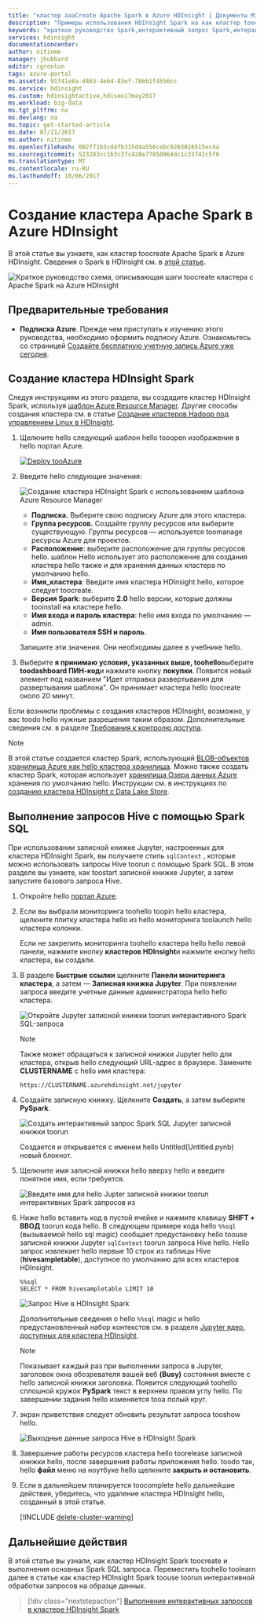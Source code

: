 ```yaml
---
title: "кластер aaaCreate Apache Spark в Azure HDInsight | Документы Microsoft"
description: "Примеры использования HDInsight Spark на как кластер toocreate Apache Spark в HDInsight."
keywords: "краткое руководство Spark,интерактивный запрос Spark,интерактивный запрос,Hdinsight Spark,Azure Spark"
services: hdinsight
documentationcenter: 
author: nitinme
manager: jhubbard
editor: cgronlun
tags: azure-portal
ms.assetid: 91f41e6a-d463-4eb4-83ef-7bbb1f4556cc
ms.service: hdinsight
ms.custom: hdinsightactive,hdiseo17may2017
ms.workload: big-data
ms.tgt_pltfrm: na
ms.devlang: na
ms.topic: get-started-article
ms.date: 07/21/2017
ms.author: nitinme
ms.openlocfilehash: 002f71b3cd4fb315d4a556cebc9263026515ec4a
ms.sourcegitcommit: 523283cc1b3c37c428e77850964dc1c33742c5f0
ms.translationtype: MT
ms.contentlocale: ru-RU
ms.lasthandoff: 10/06/2017
---
```

# <a name="create-an-apache-spark-cluster-in-azure-hdinsight"></a>Создание кластера Apache Spark в Azure HDInsight

В этой статье вы узнаете, как кластер toocreate Apache Spark в Azure HDInsight. Сведения о Spark в HDInsight см. в [этой статье](hdinsight-apache-spark-overview.md).

   ![Краткое руководство схема, описывающая шаги toocreate кластера с Apache Spark на Azure HDInsight](./media/hdinsight-apache-spark-jupyter-spark-sql/hdinsight-spark-quickstart-interactive-spark-query-flow.png "Spark начало работы с помощью Apache Spark в HDInsight. Описанные действия: создание кластера; выполнение интерактивного запроса Spark")

## <a name="prerequisites"></a>Предварительные требования

* **Подписка Azure**. Прежде чем приступать к изучению этого руководства, необходимо оформить подписку Azure. Ознакомьтесь со страницей [Создайте бесплатную учетную запись Azure уже сегодня](https://azure.microsoft.com/free).

## <a name="create-hdinsight-spark-cluster"></a>Создание кластера HDInsight Spark

Следуя инструкциям из этого раздела, вы создадите кластер HDInsight Spark, используя [шаблон Azure Resource Manager](https://azure.microsoft.com/resources/templates/101-hdinsight-spark-linux/). Другие способы создания кластера см. в статье [Создание кластеров Hadoop под управлением Linux в HDInsight](hdinsight-hadoop-provision-linux-clusters.md).

1. Щелкните hello следующий шаблон hello tooopen изображения в hello портал Azure.         

    <a href="https://portal.azure.com/#create/Microsoft.Template/uri/https%3A%2F%2Fraw.githubusercontent.com%2FAzure%2Fazure-quickstart-templates%2Fmaster%2F101-hdinsight-spark-linux%2Fazuredeploy.json" target="_blank"><img src="./media/hdinsight-apache-spark-jupyter-spark-sql/deploy-to-azure.png" alt="Deploy tooAzure"></a>

2. Введите hello следующие значения:

    ![Создание кластера HDInsight Spark с использованием шаблона Azure Resource Manager](./media/hdinsight-apache-spark-jupyter-spark-sql/create-spark-cluster-in-hdinsight-using-azure-resource-manager-template.png "Создание кластера Spark в HDInsight с использованием шаблона Azure Resource Manager")

    * **Подписка.** Выберите свою подписку Azure для этого кластера.
    * **Группа ресурсов.** Создайте группу ресурсов или выберите существующую. Группы ресурсов — используется toomanage ресурсы Azure для проектов.
    * **Расположение**: выберите расположение для группы ресурсов hello. шаблон Hello использует это расположение для создания кластера hello также и для хранения данных кластера по умолчанию hello.
    * **Имя_кластера**: Введите имя кластера HDInsight hello, которое следует toocreate.
    * **Версия Spark**: выберите **2.0** hello версии, которые должны tooinstall на кластере hello.
    * **Имя входа и пароль кластера**: hello имя входа по умолчанию — admin.
    * **Имя пользователя SSH и пароль**.

   Запишите эти значения.  Они необходимы далее в учебнике hello.

3. Выберите **я принимаю условия, указанных выше, toohello**выберите **toodashboard ПИН-код**и нажмите кнопку **покупки**. Появится новый элемент под названием "Идет отправка развертывания для развертывания шаблона". Он принимает кластера hello toocreate около 20 минут.

Если возникли проблемы с создания кластеров HDInsight, возможно, у вас toodo hello нужные разрешения таким образом. Дополнительные сведения см. в разделе [Требования к контролю доступа](hdinsight-administer-use-portal-linux.md#create-clusters).

> [!NOTE]
> В этой статье создается кластер Spark, использующий [BLOB-объектов хранилища Azure как hello кластера хранилища](hdinsight-hadoop-use-blob-storage.md). Можно также создать кластер Spark, которая использует [хранилища Озера данных Azure](hdinsight-hadoop-use-data-lake-store.md) хранения по умолчанию hello. Инструкции см. в инструкциях по [созданию кластера HDInsight с Data Lake Store](../data-lake-store/data-lake-store-hdinsight-hadoop-use-portal.md).
>
>

## <a name="run-a-hive-query-using-spark-sql"></a>Выполнение запросов Hive с помощью Spark SQL

При использовании записной книжке Jupyter, настроенных для кластера HDInsight Spark, вы получаете стиль `sqlContext` , которые можно использовать запросы Hive toorun с помощью Spark SQL. В этом разделе вы узнаете, как toostart записной книжке Jupyter, а затем запустите базового запроса Hive.

1. Откройте hello [портал Azure](https://portal.azure.com/).

2. Если вы выбрали мониторинга toohello toopin hello кластера, щелкните плитку кластера hello из hello мониторинга toolaunch hello кластера колонки.

    Если не закрепить мониторинга toohello кластера hello hello левой панели, нажмите кнопку **кластеров HDInsight**и нажмите кнопку hello кластера, вы создали.

3. В разделе **Быстрые ссылки** щелкните **Панели мониторинга кластера**, а затем — **Записная книжка Jupyter**. При появлении запроса введите учетные данные администратора hello hello кластера.

   ![Откройте Jupyter записной книжки toorun интерактивного Spark SQL-запроса](./media/hdinsight-apache-spark-jupyter-spark-sql/hdinsight-spark-open-jupyter-interactive-spark-sql-query.png "откройте Jupyter записной книжки toorun интерактивного Spark SQL-запроса")

   > [!NOTE]
   > Также может обращаться к записной книжки Jupyter hello для кластера, открыв hello следующий URL-адрес в браузере. Замените **CLUSTERNAME** с hello имя кластера:
   >
   > `https://CLUSTERNAME.azurehdinsight.net/jupyter`
   >
   >
3. Создайте записную книжку. Щелкните **Создать**, а затем выберите **PySpark**.

   ![Создать интерактивный запрос Spark SQL Jupyter записной книжки toorun](./media/hdinsight-apache-spark-jupyter-spark-sql/hdinsight-spark-create-jupyter-interactive-Spark-SQL-query.png "создания Jupyter записной книжки toorun интерактивного Spark SQL-запроса")

   Создается и открывается с именем hello Untitled(Untitled.pynb) новый блокнот.

4. Щелкните имя записной книжки hello вверху hello и введите понятное имя, если требуется.

    ![Введите имя для hello Jupter записной книжки toorun интерактивных Spark запросов из](./media/hdinsight-apache-spark-jupyter-spark-sql/hdinsight-spark-jupyter-notebook-name.png "укажите имя для hello Jupter записной книжки toorun интерактивных Spark запросов из")

5.  Ниже hello вставить код в пустой ячейке и нажмите клавишу **SHIFT + ВВОД** toorun кода hello. В следующем примере кода hello `%%sql` (вызываемой hello sql magic) сообщает предустановку hello toouse записной книжки Jupyter `sqlContext` toorun запроса Hive hello. Hello запрос извлекает hello первые 10 строк из таблицы Hive (**hivesampletable**), доступное по умолчанию для всех кластеров HDInsight.

        %%sql
        SELECT * FROM hivesampletable LIMIT 10

    ![Запрос Hive в HDInsight Spark](./media/hdinsight-apache-spark-jupyter-spark-sql/hdinsight-spark-get-started-hive-query.png "Hive query in HDInsight Spark")

    Дополнительные сведения о hello `%%sql` magic и hello предустановленный набор контекстов см. в разделе [Jupyter ядер, доступных для кластера HDInsight](hdinsight-apache-spark-jupyter-notebook-kernels.md).

    > [!NOTE]
    > Показывает каждый раз при выполнении запроса в Jupyter, заголовок окна обозревателя вашей веб **(Busy)** состояния вместе с hello записной книжки заголовка. Появится следующий toohello сплошной кружок **PySpark** текст в верхнем правом углу hello. По завершении задания hello изменяется tooa полый круг.
    >
    >
    
6. экран приветствия следует обновить результат запроса tooshow hello.

    ![Выходные данные запроса Hive в HDInsight Spark](./media/hdinsight-apache-spark-jupyter-spark-sql/hdinsight-spark-get-started-hive-query-output.png "Hive query output in HDInsight Spark")

7. Завершение работы ресурсов кластера hello toorelease записной книжки hello, после завершения работы приложения hello. toodo так, hello **файл** меню на ноутбуке hello щелкните **закрыть и остановить**.

8. Если в дальнейшем планируется toocomplete hello дальнейшие действия, убедитесь, что удаление кластера HDInsight hello, созданный в этой статье. 

    [!INCLUDE [delete-cluster-warning](../../includes/hdinsight-delete-cluster-warning.md)]

## <a name="next-step"></a>Дальнейшие действия 

В этой статье вы узнали, как кластер HDInsight Spark toocreate и выполнения основных Spark SQL запроса. Переместить toohello toolearn далее в статье как кластер HDInsight Spark toouse toorun интерактивной обработки запросов на образце данных.

> [!div class="nextstepaction"]
>[Выполнение интерактивных запросов в кластере HDInsight Spark](hdinsight-apache-spark-load-data-run-query.md)



